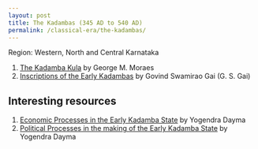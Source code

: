 ```yaml
---
layout: post
title: The Kadambas (345 AD to 540 AD)
permalink: /classical-era/the-kadambas/
---
```


Region: Western, North and Central Karnataka

1. [The Kadamba Kula](https://archive.org/details/in.ernet.dli.2015.22295) by George M. Moraes
2. [Inscriptions of the Early Kadambas](https://zenodo.org/records/573689/files/Gai%201996.pdf?download=1) by Govind Swamirao Gai (G. S. Gai)

## Interesting resources

1. [Economic Processes in the Early Kadamba State](https://www.jstor.org/stable/44147928) by Yogendra Dayma
2. [Political Processes in the making of the Early Kadamba State](https://www.jstor.org/stable/44147171) by Yogendra Dayma
